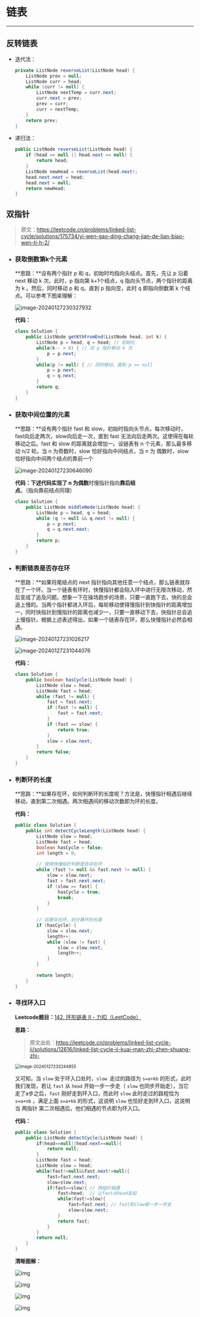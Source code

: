 # 链表

------

## 反转链表

- 迭代法：

  ```java
  private ListNode reverseList(ListNode head) {
      ListNode prev = null;
      ListNode curr = head;
      while (curr != null) {
          ListNode nextTemp = curr.next;
          curr.next = prev;
          prev = curr;
          curr = nextTemp;
      }
      return prev;
  }
  ```

  

- 递归法：

  ```java
  public ListNode reverseList(ListNode head) {
      if (head == null || head.next == null) {
          return head;
      }
      ListNode newHead = reverseList(head.next);
      head.next.next = head;
      head.next = null;
      return newHead;
  }
  ```

  

## 双指针

> 原文：https://leetcode.cn/problems/linked-list-cycle/solutions/175734/yi-wen-gao-ding-chang-jian-de-lian-biao-wen-ti-h-2/

- ### **获取倒数第k个元素**

  **思路：**设有两个指针 p 和 q，初始时均指向头结点。首先，先让 p 沿着 next 移动 k 次。此时，p 指向第 k+1个结点，q 指向头节点，两个指针的距离为 k 。然后，同时移动 p 和 q，直到 p 指向空，此时 q 即指向倒数第 k 个结点。可以参考下图来理解：

  ![image-20240127230327932](D:\Desktop\Leetcode\java笔记\assets\image-20240127230327932.png)

  

  **代码：**

  ```java
  class Solution {
      public ListNode getKthFromEnd(ListNode head, int k) {
          ListNode p = head, q = head; // 初始化
          while(k-- > 0) { // 将 p 指针移动 k 次
              p = p.next;
          }
          while(p != null) { // 同时移动，直到 p == null
              p = p.next;
              q = q.next;
          }
          return q;
      }
  }
  ```

  

- ### **获取中间位置的元素**

  **思路：**设有两个指针 fast 和 slow，初始时指向头节点。每次移动时，fast向后走两次，slow向后走一次，直到 fast 无法向后走两次。这使得在每轮移动之后。fast 和 slow 的距离就会增加一。设链表有 n 个元素，那么最多移动 n/2 轮。当 n 为奇数时，slow 恰好指向中间结点，当 n 为 偶数时，slow 恰好指向中间两个结点的靠前一个

  ![image-20240127230646090](D:\Desktop\Leetcode\java笔记\assets\image-20240127230646090.png)

  **代码：**下述代码实现了 n 为**偶数**时慢指针指向**靠后结点**。（指向靠前结点同理）

  ```java
  class Solution {
      public ListNode middleNode(ListNode head) {
          ListNode p = head, q = head;
          while (q != null && q.next != null) {
              p = p.next;
              q = q.next.next;
          }
          return p;
      }
  }
  
  ```

  

- ### **判断链表是否存在环**

  **思路：**如果将尾结点的 next 指针指向其他任意一个结点，那么链表就存在了一个环。当一个链表有环时，快慢指针都会陷入环中进行无限次移动，然后变成了追及问题。想象一下在操场跑步的场景，只要一直跑下去，快的总会追上慢的。当两个指针都进入环后，每轮移动使得慢指针到快指针的距离增加一，同时快指针到慢指针的距离也减少一，只要一直移动下去，快指针总会追上慢指针。根据上述表述得出，如果一个链表存在环，那么快慢指针必然会相遇。

  ![image-20240127231026217](D:\Desktop\Leetcode\java笔记\assets\image-20240127231026217.png)

  ![image-20240127231044076](D:\Desktop\Leetcode\java笔记\assets\image-20240127231044076.png)

  **代码：**

  ```java
  class Solution {
      public boolean hasCycle(ListNode head) {
          ListNode slow = head;
          ListNode fast = head;
          while (fast != null) {
              fast = fast.next;
              if (fast != null) {
                  fast = fast.next;
              }
              if (fast == slow) {
                  return true;
              }
              slow = slow.next;
          }
          return false;
      }
  }
  ```

  

- ### **判断环的长度**

  **思路：**如果存在环，如何判断环的长度呢？方法是，快慢指针相遇后继续移动，直到第二次相遇。两次相遇间的移动次数即为环的长度。

  **代码：**

  ```java
  public class Solution {
      public int detectCycleLength(ListNode head) {
          ListNode slow = head;
          ListNode fast = head;
          boolean hasCycle = false;
          int length = 0;
          
          // 使用快慢指针判断是否存在环
          while (fast != null && fast.next != null) {
              slow = slow.next;
              fast = fast.next.next;
              if (slow == fast) {
                  hasCycle = true;
                  break;
              }
          }
          
          // 如果存在环，则计算环的长度
          if (hasCycle) {
              slow = slow.next;
              length++;
              while (slow != fast) {
                  slow = slow.next;
                  length++;
              }
          }
          
          return length;
      }
  }
  ```

  

- ### 寻找环入口

  **Leetcode题目：**[142. 环形链表 II - 力扣（LeetCode）](https://leetcode.cn/problems/linked-list-cycle-ii/solutions/12616/linked-list-cycle-ii-kuai-man-zhi-zhen-shuang-zhi-/?envType=study-plan-v2&envId=top-100-liked)

  **思路：**

  > 原文出处：https://leetcode.cn/problems/linked-list-cycle-ii/solutions/12616/linked-list-cycle-ii-kuai-man-zhi-zhen-shuang-zhi-

  <img src="D:\Desktop\Leetcode\java笔记\assets\image-20240127233244855.png" alt="image-20240127233244855" style="zoom: 80%;" />

  又可知，当 `slow` 处于环入口处时，`slow `走过的路径为 `s=a+kb` 的形式，此时我们发现，若让 `fast` 从 `head` 开始一步一步走（ `slow` 也同步开始走），当它走了a步之后，`fast` 刚好走到环入口，而此时 `slow` 此时走过的路程恰为 `s=a+nb` ，满足上面 `s=a+kb` 的形式，这说明 `slow` 也恰好走到环入口，这说明当 两指针 第二次相遇后，他们相遇的节点即为环入口。

  **代码：**

  ```java
  public class Solution {
      public ListNode detectCycle(ListNode head) {
          if(head==null||head.next==null){
              return null;
          }
          ListNode fast = head;
          ListNode slow = head;
          while(fast!=null&&fast.next!=null){
              fast=fast.next.next;
              slow=slow.next;
              if(fast==slow){ // 两指针相遇
                  fast=head;  // 让fast从head走起
                  while(fast!=slow){
                      fast=fast.next; // fast和slow都一步一步走
                      slow=slow.next;
                  }
                  return fast;
              }
          }
          return null;
      }
  }
  ```

  **清晰图解：**

  ![img](https://pic.leetcode-cn.com/a4788076d4f3ad247c2023f92bb1585d05c5132ece7ed1205e2e171e25648adc-Picture1.png)

  ![img](https://pic.leetcode-cn.com/9a319387f7fe8d3c3acb9d6bc0bc9f7471ccff6699115db724a99d2acb7b68ca-Picture6.png)

  ![img](https://pic.leetcode-cn.com/f3977a8e28b45952e01334c1c86d70e3e822c913f81318108052aea81e365788-Picture7.png)

  ![img](https://pic.leetcode-cn.com/f31767986757b751bfec07f824714044611b4a54bf8e794b2f4684a175dde044-Picture11.png)

  





